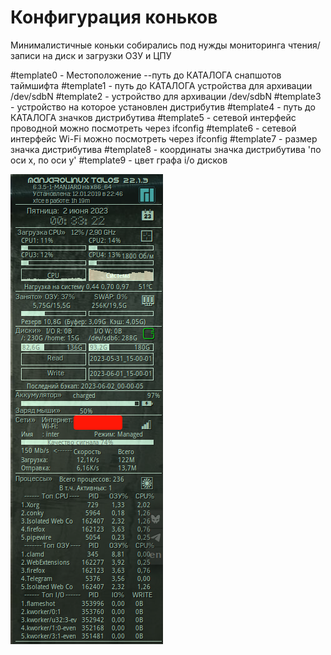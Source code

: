 # Конфигурация коньков

Минималистичные коньки собирались под нужды мониторинга чтения/записи на диск и загрузки ОЗУ и ЦПУ

#template0 - Местоположение --путь до КАТАЛОГА снапшотов таймшифта
#template1 - путь до КАТАЛОГА устройства для архивации /dev/sdbN
#template2 - устройство для архивации /dev/sdbN
#template3 - устройство на которое установлен дистрибутив
#template4 - путь до КАТАЛОГА значков дистрибутива
#template5 - сетевой интерфейс проводной можно посмотреть через ifconfig
#template6 - сетевой интерфейс Wi-Fi можно посмотреть через ifconfig
#template7 - размер значка дистрибутива
#template8 - координаты значка дистрибутива 'по оси х, по оси y'
#template9 - цвет графа i/o дисков


[![screenshot](https://github.com/berligostr/conky/blob/master/conky.png)](https://github.com/berligostr/conky/blob/master/conky.png)

